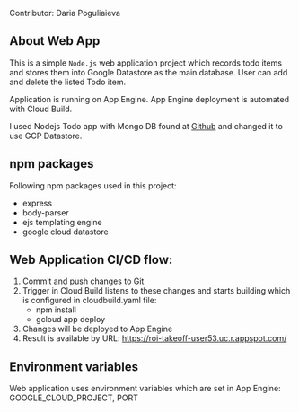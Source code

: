 Contributor: Daria Poguliaieva

## About Web App

This is a simple `Node.js` web application project which records todo items and stores them into Google Datastore as the main database. User can add and delete the listed Todo item.

Application is running on App Engine.
App Engine deployment is automated with Cloud Build.

I used Nodejs Todo app with Mongo DB found at [Github](https://github.com/manojap/Nodejs-Todo-app) and changed it to use GCP Datastore.
## npm packages
Following npm packages used in this project:
* express
* body-parser
* ejs templating engine
* google cloud datastore

## Web Application CI/CD flow:
1. Commit and push changes to Git
2. Trigger in Cloud Build listens to these changes and starts building which is configured in cloudbuild.yaml file:
   * npm install
   * gcloud app deploy
3. Changes will be deployed to App Engine
4. Result is available by URL: https://roi-takeoff-user53.uc.r.appspot.com/

## Environment variables
Web application uses environment variables which are set in App Engine: GOOGLE_CLOUD_PROJECT, PORT

